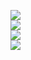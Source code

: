 ![](test-images/1.jpg) <br>
![](test-images/2.jpg) <br>
![](test-images/3.jpg) <br>
![](test-images/4.jpg) <br>
<!-- ![](img/5.jpg) <br> -->
